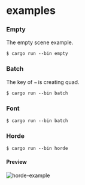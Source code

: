 # examples

### Empty
The empty scene example.

    $ cargo run --bin empty

### Batch
The key of `→` is creating quad.

    $ cargo run --bin batch

### Font

    $ cargo run --bin batch

### Horde

    $ cargo run --bin horde

#### Preview

![horde-example](https://user-images.githubusercontent.com/14174301/166238536-e492aff9-3108-46eb-ac2c-8948ae76e852.gif)

